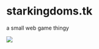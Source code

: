 # starkingdoms.tk

a small web game thingy

<img src="https://www.shields.io/github/workflow/status/GhostlyCoding/starkingdoms.tk/StarKingdoms-CI"></img>
